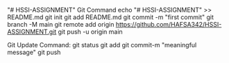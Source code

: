 "# HSSI-ASSIGNMENT" 
Git Command
echo "# HSSI-ASSIGNMENT" >> README.md
git init
git add README.md
git commit -m "first commit"
git branch -M main
git remote add origin https://github.com/HAFSA342/HSSI-ASSIGNMENT.git
git push -u origin main

Git Update Command:
git status
git add <filename>
git commit-m "meaningful message"
git push
